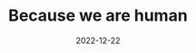 ---
weight: 8
images:
- https://www.instagram.com/p/Cme_9PiS9Iu/media/?size=l

title: Because we are human
multipleColumn: true
date: 2022-12-22
tags:
- archive # all posts
- painting
- acrylic
- 错误记忆
---